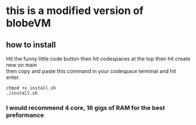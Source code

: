 # this is a modified version of blobeVM
## how to install
Hit the funny little code button
then hit codespaces at the top
then hit create new on main <br>
then copy and paste this command in your codespace terminal and hit enter.
```
chmod +x install.sh
./install.sh
```

### I would recommend 4 core, 16 gigs of RAM for the best preformance 
